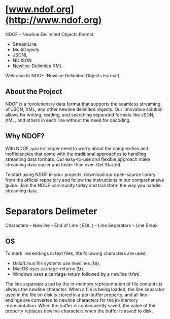 # [www.ndof.org](http://www.ndof.org)

NDOF - Newline Delimited Objects Format

+ StreamLine
+ MultiObjects
+ JSONL
+ NDJSON
+ Newline-Delimited XML

Welcome to NDOF (Newline Delimited Objects Format)

## About the Project

NDOF is a revolutionary data format that supports the seamless streaming of JSON, XML, and other newline delimited objects. 
Our innovative solution allows for writing, reading, and searching separated formats like JSON, XML, and others in each line without the need for decoding.


## Why NDOF?

With NDOF, you no longer need to worry about the complexities and inefficiencies that come with the traditional approaches to handling streaming data formats. Our easy-to-use and flexible approach make streaming data easier and faster than ever.
Get Started

To start using NDOF in your projects, download our open-source library from the official repository and follow the instructions in our comprehensive guide. Join the NDOF community today and transform the way you handle streaming data.


# Separators Delimeter

Characters - Newline - End of Line ( EOL ) - Line Separators - Line Break

## OS
To mark line endings in text files, the following characters are used:

+ Unix/Linux file systems use newlines (**\n**).
+ MacOS uses carriage-returns (**\r**).
+ Windows uses a carriage-return followed by a newline (**\r\n**).

The line separator used by the in-memory representation of file contents is always the newline character. When a file is being loaded, the line separator used in the file on disk is stored in a per-buffer property, and all line-endings are converted to newline characters for the in-memory representation. When the buffer is consequently saved, the value of the property replaces newline characters when the buffer is saved to disk. 
